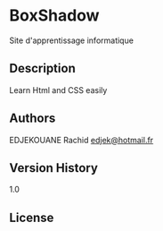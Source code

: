 # BoxShadow

Site d'apprentissage informatique

## Description

Learn Html and CSS easily

## Authors

EDJEKOUANE Rachid
edjek@hotmail.fr

## Version History

1.0

## License


